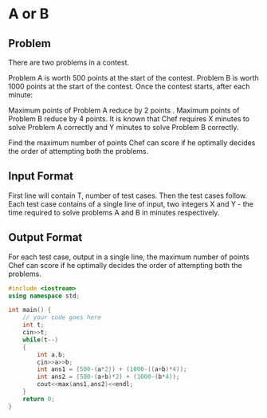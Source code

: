 # A or B
## Problem
There are two problems in a contest.

Problem A is worth 500 points at the start of the contest.
Problem B is worth 1000 points at the start of the contest.
Once the contest starts, after each minute:

Maximum points of Problem A reduce by 2 points .
Maximum points of Problem B reduce by 4 points.
It is known that Chef requires X minutes to solve Problem A correctly and Y minutes to solve Problem B correctly.

Find the maximum number of points Chef can score if he optimally decides the order of attempting both the problems.

## Input Format
First line will contain T, number of test cases. Then the test cases follow.
Each test case contains of a single line of input, two integers X and Y - the time required to solve problems A and B in minutes respectively.
## Output Format
For each test case, output in a single line, the maximum number of points Chef can score if he optimally decides the order of attempting both the problems.

```cpp
#include <iostream>
using namespace std;

int main() {
	// your code goes here
	int t;
	cin>>t;
	while(t--)
	{
	    int a,b;
	    cin>>a>>b;
	    int ans1 = (500-(a*2)) + (1000-((a+b)*4));
	    int ans2 = (500-(a+b)*2) + (1000-(b*4));
	    cout<<max(ans1,ans2)<<endl;
	}
	return 0;
}
```